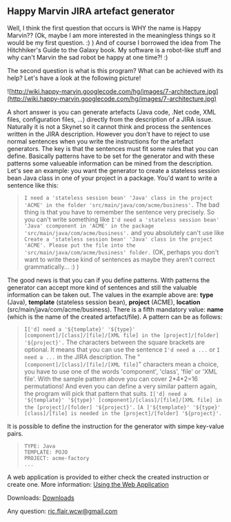 ## Happy Marvin JIRA artefact generator ##

Well, I think the first question that occurs is WHY the name is Happy Marvin?? (Ok, maybe I am more interested in the meaningless things so it would be my first question. :) )
And of course I borrowed the idea from The Hitchhiker's Guide to the Galaxy book. My software is a robot-like stuff and why can't Marvin the sad robot be happy at one time?! :)

The second question is what is this program? What can be achieved with its help?
Let's have a look at the following picture!

![http://wiki.happy-marvin.googlecode.com/hg/images/7-architecture.jpg](http://wiki.happy-marvin.googlecode.com/hg/images/7-architecture.jpg)

A short answer is you can generate artefacts (Java code, .Net code, XML files, configuration files, ...) directly from the description of a JIRA issue. Naturally it is not a Skynet so it cannot think and process the sentences written in the JIRA description. However you don't have to reject to use normal sentences when you write the instructions for the artefact generators. The key is that the sentences must fit some rules that you can define. Basically patterns have to be set for the generator and with these patterns some valueable information can be mined from the description.
Let's see an example: you want the generator to create a stateless session bean Java class in one of your project in a package. You'd want to write a sentence like this:
> `I need a 'stateless session bean' 'Java' class in the project 'ACME' in the folder 'src/main/java/com/acme/business'.`
The bad thing is that you have to remember the sentence very precisely. So you can't write something like
> `I'd need a 'stateless session bean' 'Java' ccomponent in 'ACME' in the package 'src/main/java/com/acme/business'.`
and you absolutely can't use like
> `Create a 'stateless session bean' 'Java' class in the project 'ACME'. Please put the file into the 'src/main/java/com/acme/business' folder.`
(OK, perhaps you don't want to write these kind of sentences as maybe they aren't correct grammatically... :) )

The good news is that you can if you define patterns. With patterns the generator can accept more kind of sentences and still the valuable information can be taken out. The values in the example above are: **type** (Java), **template** (stateless session bean), **project** (ACME), **location** (src/main/java/com/acme/business). There is a fifth mandatory value: **name** (which is the name of the created artefact/file).
A pattern can be as follows:
> `I['d] need a '${template}' '${type}' [component]/[class]/[file]/[XML file] in the [project]/[folder] '${project}'.`
The characters between the square brackets are optional. It means that you can use the sentence
> `I'd need a ...`
or
> `I need a ...`
in the JIRA description. The "`[component]/[class]/[file]/[XML file]`" characters mean a choice, you have to use one of the words 'component', 'class', 'file' or 'XML file'. With the sample pattern above you can cover 2\*4\*2=16 permutations! And even you can define a very similar pattern again, the program will pick that pattern that suits.
> `I['d] need a '${template}' '${type}' [component]/[class]/[file]/[XML file] in the [project]/[folder] '${project}'.`
> `[A ]'${template}' '${type}' [class]/[file] is needed in the [project]/[folder] '${project}'.`

It is possible to define the instruction for the generator with simpe key-value pairs.

> `TYPE: Java`<br />
> `TEMPLATE: POJO`<br />
> `PROJECT: acme-factory`<br />
> `...`

A web application is provided to either check the created instruction or create one.
More information: [Using the Web Application](UsingWebApplication.md)

Downloads: [Downloads](Downloads.md)

Any question: ric.flair.wcw@gmail.com